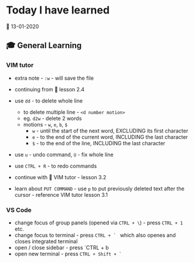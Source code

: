 # Today I have learned

:calendar: 13-01-2020

## :mortar_board: General Learning

### VIM tutor

- extra note - `:w` - will save the file

- continuing from :book: lesson 2.4
- use `dd` - to delete whole line
  - to delete multiple line - `<d number motion>`
  - eg. `d2w` - delete 2 words
  - motions - `w`, `e`, `b`, `$`
    - `w` - until the start of the next word, EXCLUDING its first character
    - `e` - to the end of the current word, INCLUDING the last character
    - `$` - to the end of the line, INCLUDING the last character
- use `u` - undo command, `U` - fix whole line
- use `CTRL + R` - to redo commands

- continue with :book: VIM tutor - lesson 3.2
- learn about `PUT COMMAND` - use `p` to put previously deleted text after the cursor - reference VIM tutor lesson 3.1

### VS Code

- change focus of group panels (opened via `CTRL + \`) - press `CTRL + 1` etc.
- change focus to terminal - press ``CTRL + ` `` which also openes and closes integrated terminal
- open / close sidebar - press `CTRL + b
- open new terminal - press ``CTRL + Shift + ` ``
